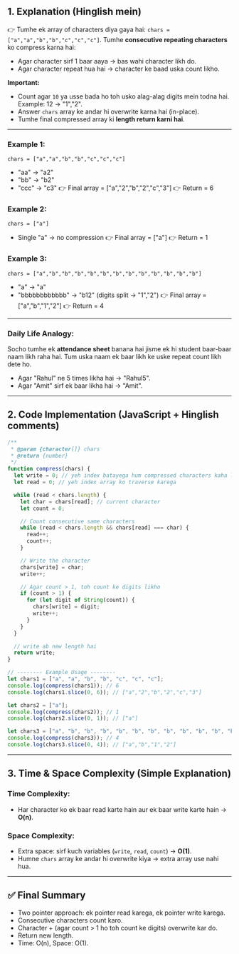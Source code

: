 ## **1. Explanation (Hinglish mein)**

👉 Tumhe ek array of characters diya gaya hai: `chars = ["a","a","b","b","c","c","c"]`.
Tumhe **consecutive repeating characters** ko compress karna hai:

- Agar character sirf 1 baar aaya → bas wahi character likh do.
- Agar character repeat hua hai → character ke baad uska count likho.

**Important:**

- Count agar `10` ya usse bada ho toh usko alag-alag digits mein todna hai.
  Example: 12 → "1","2".
- Answer `chars` array ke andar hi overwrite karna hai (in-place).
- Tumhe final compressed array ki **length return karni hai**.

---

### **Example 1:**

`chars = ["a","a","b","b","c","c","c"]`

- "aa" → "a2"
- "bb" → "b2"
- "ccc" → "c3"
  👉 Final array = \["a","2","b","2","c","3"]
  👉 Return = 6

### **Example 2:**

`chars = ["a"]`

- Single "a" → no compression
  👉 Final array = \["a"]
  👉 Return = 1

### **Example 3:**

`chars = ["a","b","b","b","b","b","b","b","b","b","b","b","b"]`

- "a" → "a"
- "bbbbbbbbbbbb" → "b12" (digits split → "1","2")
  👉 Final array = \["a","b","1","2"]
  👉 Return = 4

---

### **Daily Life Analogy:**

Socho tumhe ek **attendance sheet** banana hai jisme ek hi student baar-baar naam likh raha hai. Tum uska naam ek baar likh ke uske repeat count likh dete ho.

- Agar "Rahul" ne 5 times likha hai → "Rahul5".
- Agar "Amit" sirf ek baar likha hai → "Amit".

---

## **2. Code Implementation (JavaScript + Hinglish comments)**

```javascript
/**
 * @param {character[]} chars
 * @return {number}
 */
function compress(chars) {
  let write = 0; // yeh index batayega hum compressed characters kaha likh rahe hain
  let read = 0; // yeh index array ko traverse karega

  while (read < chars.length) {
    let char = chars[read]; // current character
    let count = 0;

    // Count consecutive same characters
    while (read < chars.length && chars[read] === char) {
      read++;
      count++;
    }

    // Write the character
    chars[write] = char;
    write++;

    // Agar count > 1, toh count ke digits likho
    if (count > 1) {
      for (let digit of String(count)) {
        chars[write] = digit;
        write++;
      }
    }
  }

  // write ab new length hai
  return write;
}

// -------- Example Usage --------
let chars1 = ["a", "a", "b", "b", "c", "c", "c"];
console.log(compress(chars1)); // 6
console.log(chars1.slice(0, 6)); // ["a","2","b","2","c","3"]

let chars2 = ["a"];
console.log(compress(chars2)); // 1
console.log(chars2.slice(0, 1)); // ["a"]

let chars3 = ["a", "b", "b", "b", "b", "b", "b", "b", "b", "b", "b", "b", "b"];
console.log(compress(chars3)); // 4
console.log(chars3.slice(0, 4)); // ["a","b","1","2"]
```

---

## **3. Time & Space Complexity (Simple Explanation)**

### **Time Complexity:**

- Har character ko ek baar read karte hain aur ek baar write karte hain → **O(n)**.

### **Space Complexity:**

- Extra space: sirf kuch variables (`write`, `read`, `count`) → **O(1)**.
- Humne `chars` array ke andar hi overwrite kiya → extra array use nahi hua.

---

## ✅ Final Summary

- Two pointer approach: ek pointer read karega, ek pointer write karega.
- Consecutive characters count karo.
- Character + (agar count > 1 ho toh count ke digits) overwrite kar do.
- Return new length.
- Time: O(n), Space: O(1).
